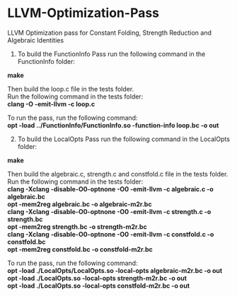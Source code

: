 # LLVM-Optimization-Pass
LLVM Optimization pass for Constant Folding, Strength Reduction and Algebraic Identities

1) To build the FunctionInfo Pass run the following command in the FunctionInfo folder:  

**make**  

Then build the loop.c file in the tests folder.  
Run the following command in the tests folder:  
**clang -O -emit-llvm -c loop.c**  

To run the pass, run the following command:  
**opt -load ../FunctionInfo/FunctionInfo.so -function-info loop.bc -o out**  

2) To build the LocalOpts Pass run the following command in the LocalOpts folder:  

**make**  

Then build the algebraic.c, strength.c and constfold.c file in the tests folder.  
Run the following command in the tests folder:  
**clang -Xclang -disable-O0-optnone -O0 -emit-llvm -c algebraic.c -o algebraic.bc  
opt -mem2reg algebraic.bc -o algebraic-m2r.bc  
clang -Xclang -disable-O0-optnone -O0 -emit-llvm -c strength.c -o strength.bc  
opt -mem2reg strength.bc -o strength-m2r.bc  
clang -Xclang -disable-O0-optnone -O0 -emit-llvm -c constfold.c -o constfold.bc  
opt -mem2reg constfold.bc -o constfold-m2r.bc**  


To run the pass, run the following command:  
**opt -load ./LocalOpts/LocalOpts.so -local-opts algebraic-m2r.bc -o out  
opt -load ./LocalOpts.so -local-opts strength-m2r.bc -o out  
opt -load ./LocalOpts.so -local-opts constfold-m2r.bc -o out**  

